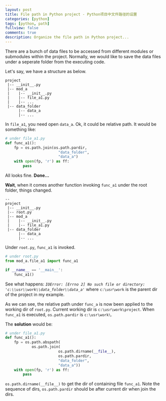 ```yaml
---
layout: post
title: File path in Python project - Python项目中文件路径的设置
categories: [python]
tags: [python, path]
fullview: false
comments: true
description: Organize the file path in Python project...
---
```


There are a bunch of data files to be accessed from different modules or submodules within the project. Normally, we would like to save the data files under a seperate folder from the executing code.

Let's say, we have a structure as below.
```
project
 |-- __init__.py
 |-- mod_a
 |    |-- __init__.py
 |    |-- file_a1.py
 |    |-- ...
 |-- data_folder
      |-- data_a
      |-- ...
```

In `file_a1`, you need open `data_a`. Ok, it could be relative path. It would be something like:
```python
# under file_a1.py
def func_a1():
    fp = os.path.join(os.path.pardir, 
                        "data_folder", 
                        "data_a")
    with open(fp, 'r') as ff:
        pass
```

All looks fine. __Done...__

__Wait__, when it comes another function invoking `func_a1` under the root folder, things changed.

```
--
project
 |-- __init__.py
 |-- root.py
 |-- mod_a
 |    |-- __init__.py
 |    |-- file_a1.py
 |-- data_folder
      |-- data_a
      |-- ...
```

Under `root.py`, `func_a1` is invoked.

```python
# under root.py
from mod_a.file_a1 import func_a1

if __name__ == '__main__':
    func_a1()
```

See what happens:
*`IOError: [Errno 2] No such file or directory: 'c:\\usr\\work\\data_folder\\data_a'`*
where `c:\usr\work` is the parent dir of the project in my example. 

As we can see, the relative path under `func_a` is now been applied to the working dir of `root.py`. 
Current working dir is `c:\usr\work\project`. 
When `func_a1` is executed, `os.path.pardir` is `c:\usr\work\`.

The __solution__ would be:
```python
# under file_a1.py
def func_a1():
    fp = os.path.abspath(
            os.path.join(
                        os.path.dirname(__file__),
                        os.path.pardir, 
                        "data_folder", 
                        "data_a"))
    with open(fp, 'r') as ff:
        pass
```
`os.path.dirname(__file__)` to get the dir of containing file `func_a1`. 
Note the sequence of dirs, `os.path.pardir` should be after current dir when join the dirs.
